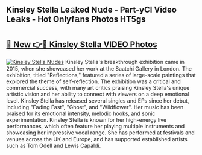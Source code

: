 ## Kinsley Stella Le𝚊ked N𝚞de - Part-yCl Video Le𝚊ks - Hot Onlyf𝚊ns Photos HT5gs

# <h2><a href="http://ab75883.deff.icu/?id=Kinsley+Stella">🔗 New 👉🔴 Kinsley Stella VIDEO Photos</a></h2>

[![Kinsley Stella N𝚞des](https://i.imgur.com/rIISA9y.gif)](http://ab75883.deff.icu/?id=Kinsley+Stella)
Kinsley Stella's breakthrough exhibition came in 2015, when she showcased her work at the Saatchi Gallery in London. The exhibition, titled "Reflections," featured a series of large-scale paintings that explored the theme of self-reflection. The exhibition was a critical and commercial success, with many art critics praising Kinsley Stella's unique artistic vision and her ability to connect with viewers on a deep emotional level. Kinsley Stella has released several singles and EPs since her debut, including "Fading Fast", "Ghost", and "Wildflower". Her music has been praised for its emotional intensity, melodic hooks, and sonic experimentation. Kinsley Stella is known for her high-energy live performances, which often feature her playing multiple instruments and showcasing her impressive vocal range. She has performed at festivals and venues across the UK and Europe, and has supported established artists such as Tom Odell and Lewis Capaldi.
